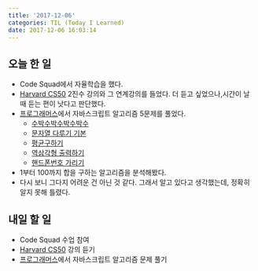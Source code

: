 ```yaml
---
title: '2017-12-06'
categories: TIL (Today I Learned)
date: 2017-12-06 16:03:14
---
```

## 오늘 한 일
  - Code Squad에서 자율학습을 했다.
  - [Harvard CS50](http://www.edwith.org/connect_cs/joinLectures/10008) 2진수 강의와 그 연계강의를 들었다. 더 듣고 싶었으나,시간이 날때 듣는 편이 낫다고 판단했다. 
  - [프로그래머스](https://programmers.co.kr/)에서 자바스크립트 알고리즘 5문제를 풀었다.  
    - [수박수박수박수박수](https://programmers.co.kr/learn/challenge_codes/109)
    - [문자열 다루기 기본](https://programmers.co.kr/learn/challenge_codes/99)
    - [평균구하기](https://programmers.co.kr/learn/challenge_codes/126)
    - [역삼각형 출력하기](https://programmers.co.kr/learn/challenge_codes/113)
    - [핸드폰번호 가리기](https://programmers.co.kr/learn/challenge_codes/132)
  - 1부터 100까지 합을 구하는 알고리즘을 분석해봤다.
  - 다시 보니 그다지 어려운 건 아닌 것 같다. 그래서 알고 있다고 생각했는데, 정확히 알지 못해 틀렸다.


## 내일 할 일
  - Code Squad 수업 참여
  - [Harvard CS50](http://www.edwith.org/connect_cs/joinLectures/10008) 강의 듣기
  - [프로그래머스](https://programmers.co.kr/)에서 자바스크립트 알고리즘 문제 풀기
